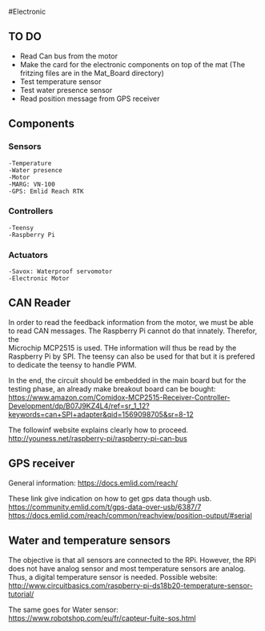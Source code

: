 #Electronic

## TO DO
* Read Can bus from the motor
* Make the card for the electronic components on top of the mat (The fritzing files are in the Mat_Board directory)
* Test temperature sensor
* Test water presence sensor
* Read position message from GPS receiver

## Components

### Sensors
    -Temperature
    -Water presence
    -Motor
    -MARG: VN-100
    -GPS: Emlid Reach RTK
    
### Controllers
    -Teensy
    -Raspberry Pi
    
### Actuators
    -Savox: Waterproof servomotor
    -Electronic Motor

## CAN Reader

In order to read the feedback information from the motor, we must be able to read CAN messages. The Raspberry Pi cannot do that innately. Therefor, the 	
Microchip MCP2515 is used. THe information will thus be read by the Raspberry Pi by SPI. The teensy can also be used for that but it is prefered to dedicate the teensy to handle PWM.

In the end, the circuit should be embedded in the main board but for the testing phase, an already make breakout board can be bought: https://www.amazon.com/Comidox-MCP2515-Receiver-Controller-Development/dp/B07J9KZ4L4/ref=sr_1_12?keywords=can+SPI+adapter&qid=1569098705&sr=8-12

The followinf website explains clearly how to proceed.
http://youness.net/raspberry-pi/raspberry-pi-can-bus

## GPS receiver
General information: https://docs.emlid.com/reach/

These link give indication on how to get gps data though usb.
https://community.emlid.com/t/gps-data-over-usb/6387/7
https://docs.emlid.com/reach/common/reachview/position-output/#serial

## Water and temperature sensors
The objective is that all sensors are connected to the RPi. However, the RPi does not have analog sensor and most temperature sensors are analog. Thus, a digital temperature sensor is needed. Possible website: http://www.circuitbasics.com/raspberry-pi-ds18b20-temperature-sensor-tutorial/

The same goes for Water sensor: https://www.robotshop.com/eu/fr/capteur-fuite-sos.html

